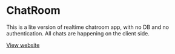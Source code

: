 # ChatRoom

This is a lite version of realtime chatroom app, with no DB and no authentication. All chats are happening on the client side.

[View website](https://lite-chatroom.herokuapp.com)
